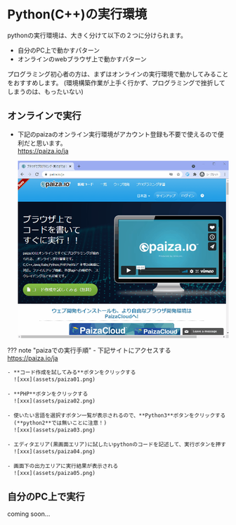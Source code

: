 # Python(C++)の実行環境
pythonの実行環境は、大きく分けて以下の２つに分けられます。  

- 自分のPC上で動かすパターン  
- オンラインのwebブラウザ上で動かすパターン  

プログラミング初心者の方は、まずはオンラインの実行環境で動かしてみることをおすすめします。
(環境構築作業が上手く行かず、プログラミングで挫折してしまうのは、もったいない)

## オンラインで実行
- 下記のpaizaのオンライン実行環境がアカウント登録も不要で使えるので便利だと思います。  
  <https://paiza.io/ja>  
 
  ![xxx](assets/paiza.gif)


??? note "paizaでの実行手順"
    - 下記サイトにアクセスする  
    <https://paiza.io/ja>

    - **コード作成を試してみる**ボタンをクリックする  
      ![xxx](assets/paiza01.png)
  
    - **PHP**ボタンをクリックする  
      ![xxx](assets/paiza02.png)
  
    - 使いたい言語を選択すボタン一覧が表示されるので、**Python3**ボタンをクリックする  
      (**python2**では無いことに注意！)  
      ![xxx](assets/paiza03.png)
  
    - エディタエリア(黒画面エリア)に試したいpythonのコードを記述して、実行ボタンを押す
      ![xxx](assets/paiza04.png)
  
    - 画面下の出力エリアに実行結果が表示される  
      ![xxx](assets/paiza05.png)


## 自分のPC上で実行
  coming soon...
